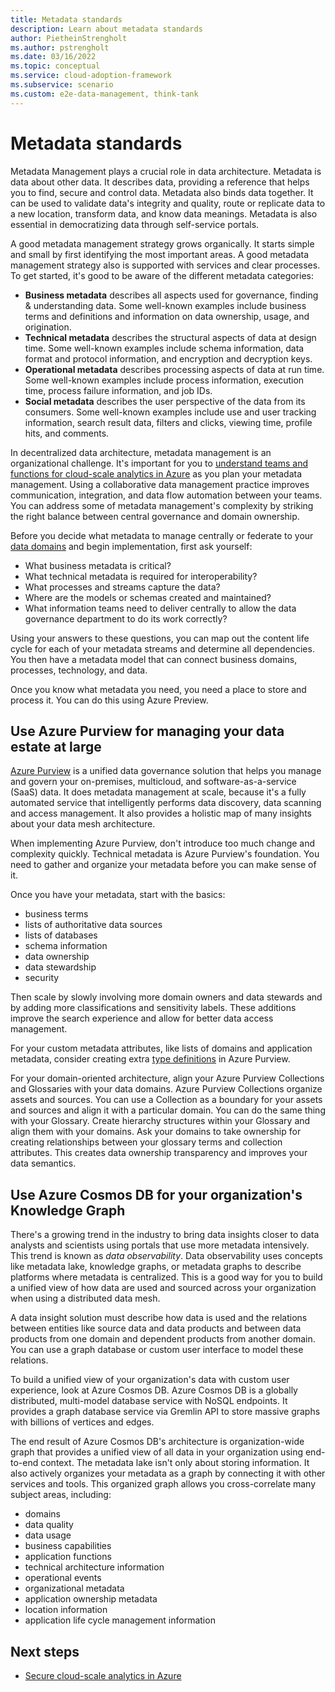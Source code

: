 ```yaml
---
title: Metadata standards
description: Learn about metadata standards
author: PietheinStrengholt
ms.author: pstrengholt
ms.date: 03/16/2022
ms.topic: conceptual
ms.service: cloud-adoption-framework
ms.subservice: scenario
ms.custom: e2e-data-management, think-tank
---
```


# Metadata standards

Metadata Management plays a crucial role in data architecture. Metadata is data about other data. It describes data, providing a reference that helps you to find, secure and control data. Metadata also binds data together. It can be used to validate data's integrity and quality, route or replicate data to a new location, transform data, and know data meanings. Metadata is also essential in democratizing data through self-service portals.

A good metadata management strategy grows organically. It starts simple and small by first identifying the most important areas. A good metadata management strategy also is supported with services and clear processes. To get started, it's good to be aware of the different metadata categories:

- **Business metadata** describes all aspects used for governance, finding & understanding data. Some well-known examples include business terms and definitions and information on data ownership, usage, and origination.
- **Technical metadata** describes the structural aspects of data at design time. Some well-known examples include schema information, data format and protocol information, and encryption and decryption keys.
- **Operational metadata** describes processing aspects of data at run time. Some well-known examples include process information, execution time, process failure information, and job IDs.
- **Social metadata** describes the user perspective of the data from its consumers. Some well-known examples include use and user tracking information, search result data, filters and clicks, viewing time, profile hits, and comments.

In decentralized data architecture, metadata management is an organizational challenge. It's important for you to [understand teams and functions for cloud-scale analytics in Azure](organize-team-functions.md) as you plan your metadata management. Using a collaborative data management practice improves communication, integration, and data flow automation between your teams. You can address some of metadata management's complexity by striking the right balance between central governance and domain ownership.

Before you decide what metadata to manage centrally or federate to your [data domains](./architectures/data-domains.md) and begin implementation, first ask yourself:

- What business metadata is critical?
- What technical metadata is required for interoperability?
- What processes and streams capture the data?
- Where are the models or schemas created and maintained?
- What information teams need to deliver centrally to allow the data governance department to do its work correctly?

Using your answers to these questions, you can map out the content life cycle for each of your metadata streams and determine all dependencies. You then have a metadata model that can connect business domains, processes, technology, and data.

Once you know what metadata you need, you need a place to store and process it. You can do this using Azure Preview.

## Use Azure Purview for managing your data estate at large

[Azure Purview](/azure/purview) is a unified data governance solution that helps you manage and govern your on-premises, multicloud, and software-as-a-service (SaaS) data. It does metadata management at scale, because it's a fully automated service that intelligently performs data discovery, data scanning and access management. It also provides a holistic map of many insights about your data mesh architecture.

When implementing Azure Purview, don't introduce too much change and complexity quickly. Technical metadata is Azure Purview's foundation. You need to gather and organize your metadata before you can make sense of it.

Once you have your metadata, start with the basics:

- business terms
- lists of authoritative data sources
- lists of databases
- schema information
- data ownership
- data stewardship
- security

Then scale by slowly involving more domain owners and data stewards and by adding more classifications and sensitivity labels. These additions improve the search experience and allow for better data access management.

For your custom metadata attributes, like lists of domains and application metadata, consider creating extra [type definitions](/rest/api/purview/catalogdataplane/types/create-type-definitions) in Azure Purview.

For your domain-oriented architecture, align your Azure Purview Collections and Glossaries with your data domains. Azure Purview Collections organize assets and sources. You can use a Collection as a boundary for your assets and sources and align it with a particular domain. You can do the same thing with your Glossary. Create hierarchy structures within your Glossary and align them with your domains. Ask your domains to take ownership for creating relationships between your glossary terms and collection attributes. This creates data ownership transparency and improves your data semantics.

## Use Azure Cosmos DB for your organization's Knowledge Graph

There's a growing trend in the industry to bring data insights closer to data analysts and scientists using portals that use more metadata intensively. This trend is known as *data observability*. Data observability uses concepts like metadata lake, knowledge graphs, or metadata graphs to describe platforms where metadata is centralized. This is a good way for you to build a unified view of how data are used and sourced across your organization when using a distributed data mesh.

A data insight solution must describe how data is used and the relations between entities like source data and data products and between data products from one domain and dependent products from another domain. You can use a graph database or custom user interface to model these relations.

To build a unified view of your organization's data with custom user experience, look at Azure Cosmos DB. Azure Cosmos DB is a globally distributed, multi-model database service with NoSQL endpoints. It provides a graph database service via Gremlin API to store massive graphs with billions of vertices and edges.

The end result of Azure Cosmos DB's architecture is organization-wide graph that provides a unified view of all data in your organization using end-to-end context. The metadata lake isn't only about storing information. It also actively organizes your metadata as a graph by connecting it with other services and tools. This organized graph allows you cross-correlate many subject areas, including:

- domains
- data quality
- data usage
- business capabilities
- application functions
- technical architecture information
- operational events
- organizational metadata
- application ownership metadata
- location information
- application life cycle management information

## Next steps

- [Secure cloud-scale analytics in Azure](./secure.md)
